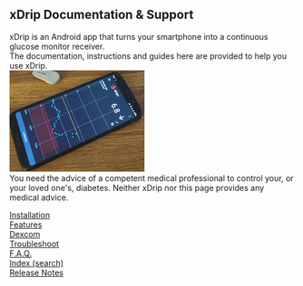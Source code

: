 ## xDrip Documentation & Support  
  
xDrip is an Android app that turns your smartphone into a continuous glucose monitor receiver.  
The documentation, instructions and guides here are provided to help you use xDrip.  
![](./docs/images/xDinaction.png)  
You need the advice of a competent medical professional to control your, or your loved one's, diabetes. Neither xDrip nor this page provides any medical advice.  
  
  
[Installation](./docs/Installation_page.md)  
[Features](./docs/Features_page.md)  
[Dexcom](./docs/Dexcom_page.md)  
[Troubleshoot](./docs/Troubleshooting_page.md)  
[F.A.Q.](./docs/FAQ_page.md)  
[Index (search)](./Search_Index.md)  
[Release Notes](./docs/ReleaseNotes.md)  
  

